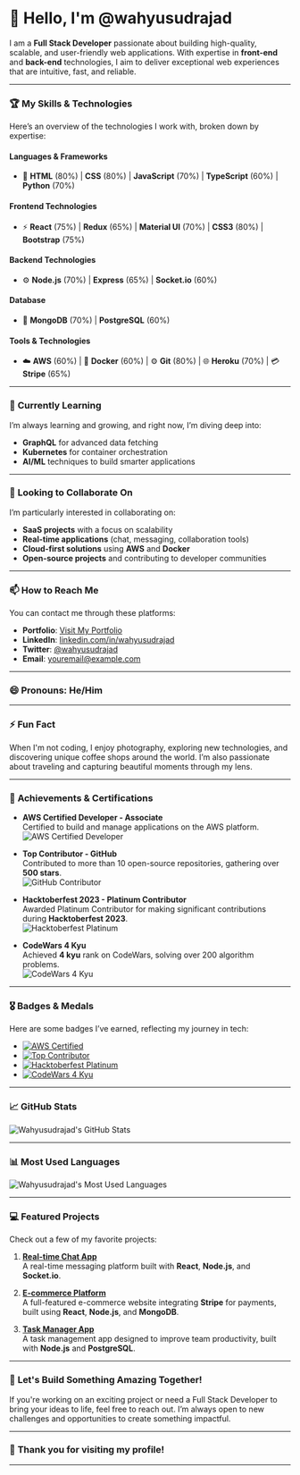 # 👋 Hello, I'm **@wahyusudrajad**

I am a **Full Stack Developer** passionate about building high-quality, scalable, and user-friendly web applications. With expertise in **front-end** and **back-end** technologies, I aim to deliver exceptional web experiences that are intuitive, fast, and reliable.

---

### 🏆 **My Skills & Technologies**

Here’s an overview of the technologies I work with, broken down by expertise:

#### **Languages & Frameworks**

- 📝 **HTML** (80%) | **CSS** (80%) | **JavaScript** (70%) | **TypeScript** (60%) | **Python** (70%)

#### **Frontend Technologies**
- ⚡ **React** (75%) | **Redux** (65%) | **Material UI** (70%) | **CSS3** (80%) | **Bootstrap** (75%)

#### **Backend Technologies**
- ⚙️ **Node.js** (70%) | **Express** (65%) | **Socket.io** (60%)

#### **Database**
- 💾 **MongoDB** (70%) | **PostgreSQL** (60%)

#### **Tools & Technologies**
- ☁️ **AWS** (60%) | 🐳 **Docker** (60%) | ⚙️ **Git** (80%) | 🌐 **Heroku** (70%) | 💳 **Stripe** (65%)

---

### 🌱 **Currently Learning**

I’m always learning and growing, and right now, I’m diving deep into:

- **GraphQL** for advanced data fetching
- **Kubernetes** for container orchestration
- **AI/ML** techniques to build smarter applications

---

### 💞️ **Looking to Collaborate On**

I’m particularly interested in collaborating on:

- **SaaS projects** with a focus on scalability
- **Real-time applications** (chat, messaging, collaboration tools)
- **Cloud-first solutions** using **AWS** and **Docker**
- **Open-source projects** and contributing to developer communities

---

### 📫 **How to Reach Me**

You can contact me through these platforms:

- **Portfolio**: [Visit My Portfolio](https://your-portfolio.com)
- **LinkedIn**: [linkedin.com/in/wahyusudrajad](https://linkedin.com/in/wahyusudrajad)
- **Twitter**: [@wahyusudrajad](https://twitter.com/wahyusudrajad)
- **Email**: [youremail@example.com](mailto:youremail@example.com)

---

### 😄 **Pronouns**: He/Him

---

### ⚡ **Fun Fact**

When I'm not coding, I enjoy photography, exploring new technologies, and discovering unique coffee shops around the world. I’m also passionate about traveling and capturing beautiful moments through my lens.

---

### 🏅 **Achievements & Certifications**

- **AWS Certified Developer - Associate**  
  Certified to build and manage applications on the AWS platform.  
  ![AWS Certified Developer](https://img.shields.io/badge/-AWS%20Certified%20Developer-FF9900?style=flat&logo=amazonaws&logoColor=white)

- **Top Contributor - GitHub**  
  Contributed to more than 10 open-source repositories, gathering over **500 stars**.  
  ![GitHub Contributor](https://img.shields.io/badge/-GitHub%20Contributor-lightgray?style=flat&logo=github&logoColor=black)

- **Hacktoberfest 2023 - Platinum Contributor**  
  Awarded Platinum Contributor for making significant contributions during **Hacktoberfest 2023**.  
  ![Hacktoberfest Platinum](https://img.shields.io/badge/Hacktoberfest%202023-Platinum-FF6F61?style=flat&logo=github&logoColor=white)

- **CodeWars 4 Kyu**  
  Achieved **4 kyu** rank on CodeWars, solving over 200 algorithm problems.  
  ![CodeWars 4 Kyu](https://img.shields.io/badge/CodeWars-4%20kyu-B1361E?style=flat&logo=codewars&logoColor=white)

---

### 🎖 **Badges & Medals**

Here are some badges I’ve earned, reflecting my journey in tech:

- [![AWS Certified](https://img.shields.io/badge/-AWS%20Certified-FF9900?style=flat&logo=amazonaws&logoColor=white)](https://aws.amazon.com/certification/)
- [![Top Contributor](https://img.shields.io/badge/-Top%20100%20Contributor-0A66C2?style=flat&logo=github&logoColor=white)](https://github.com/wahyusudrajad)
- [![Hacktoberfest Platinum](https://img.shields.io/badge/Hacktoberfest%202023-Platinum-FF6F61?style=flat&logo=github&logoColor=white)](https://hacktoberfest.digitalocean.com)
- [![CodeWars 4 Kyu](https://img.shields.io/badge/CodeWars-4%20kyu-B1361E?style=flat&logo=codewars&logoColor=white)](https://www.codewars.com/users/wahyusudrajad)

---

### 📈 **GitHub Stats**

![Wahyusudrajad's GitHub Stats](https://github-readme-stats.vercel.app/api?username=wahyusudrajad&show_icons=true&count_private=true&theme=radical)

---

### 📊 **Most Used Languages**

![Wahyusudrajad's Most Used Languages](https://github-readme-stats.vercel.app/api/top-langs/?username=wahyusudrajad&langs_count=10&theme=radical)

---

### 💻 **Featured Projects**

Check out a few of my favorite projects:

1. **[Real-time Chat App](https://github.com/wahyusudrajad/chat-app)**  
   A real-time messaging platform built with **React**, **Node.js**, and **Socket.io**.

2. **[E-commerce Platform](https://github.com/wahyusudrajad/e-commerce)**  
   A full-featured e-commerce website integrating **Stripe** for payments, built using **React**, **Node.js**, and **MongoDB**.

3. **[Task Manager App](https://github.com/wahyusudrajad/task-manager)**  
   A task management app designed to improve team productivity, built with **Node.js** and **PostgreSQL**.

---

### 🚀 **Let's Build Something Amazing Together!**

If you're working on an exciting project or need a Full Stack Developer to bring your ideas to life, feel free to reach out. I’m always open to new challenges and opportunities to create something impactful.

---

### 🎉 **Thank you for visiting my profile!**

---

